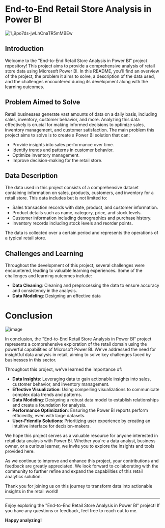 # End-to-End Retail Store Analysis in Power BI

![1_9po7ds-jwLhCnaTR5mMBEw](https://github-production-user-asset-6210df.s3.amazonaws.com/133538251/269371150-76e928da-6327-4011-9cab-ef135b2b74d8.gif?X-Amz-Algorithm=AWS4-HMAC-SHA256&X-Amz-Credential=AKIAVCODYLSA53PQK4ZA%2F20250206%2Fus-east-1%2Fs3%2Faws4_request&X-Amz-Date=20250206T183115Z&X-Amz-Expires=300&X-Amz-Signature=7bb13fc7c6780b53b8f261e14b063b906cfcfdf57418d87bfaf4d915e990998c&X-Amz-SignedHeaders=host)

## Introduction

Welcome to the "End-to-End Retail Store Analysis in Power BI" project repository! This project aims to provide a comprehensive analysis of retail store data using Microsoft Power BI. In this README, you'll find an overview of the project, the problem it aims to solve, a description of the data used, and the challenges encountered during its development along with the learning outcomes.

## Problem Aimed to Solve

Retail businesses generate vast amounts of data on a daily basis, including sales, inventory, customer behavior, and more. Analyzing this data effectively is crucial for making informed decisions to optimize sales, inventory management, and customer satisfaction. The main problem this project aims to solve is to create a Power BI solution that can:

- Provide insights into sales performance over time.
- Identify trends and patterns in customer behavior.
- Optimize inventory management.
- Improve decision-making for the retail store.

## Data Description

The data used in this project consists of a comprehensive dataset containing information on sales, products, customers, and inventory for a retail store. This data includes but is not limited to:

- Sales transaction records with date, product, and customer information.
- Product details such as name, category, price, and stock levels.
- Customer information including demographics and purchase history.
- Inventory records including stock levels and reorder points.

The data is collected over a certain period and represents the operations of a typical retail store.

## Challenges and Learning

Throughout the development of this project, several challenges were encountered, leading to valuable learning experiences. Some of the challenges and learning outcomes include:

- **Data Cleaning**: Cleaning and preprocessing the data to ensure accuracy and consistency in the analysis.
- **Data Modeling**: Designing an effective data

# Conclusion

![image](https://shorturl.at/6kN4B)

In conclusion, the "End-to-End Retail Store Analysis in Power BI" project represents a comprehensive exploration of the retail domain using the powerful capabilities of Microsoft Power BI. We've addressed the need for insightful data analysis in retail, aiming to solve key challenges faced by businesses in this sector.

Throughout this project, we've learned the importance of:

- **Data Insights**: Leveraging data to gain actionable insights into sales, customer behavior, and inventory management.
- **Effective Visualization**: Using compelling visualizations to communicate complex data trends and patterns.
- **Data Modeling**: Designing a robust data model to establish relationships and create a foundation for analysis.
- **Performance Optimization**: Ensuring the Power BI reports perform efficiently, even with large datasets.
- **User-Friendly Solutions**: Prioritizing user experience by creating an intuitive interface for decision-makers.

We hope this project serves as a valuable resource for anyone interested in retail data analysis with Power BI. Whether you're a data analyst, business owner, or a curious learner, we invite you to explore the insights and tools provided here.

As we continue to improve and enhance this project, your contributions and feedback are greatly appreciated. We look forward to collaborating with the community to further refine and expand the capabilities of this retail analytics solution.

Thank you for joining us on this journey to transform data into actionable insights in the retail world!

---

Enjoy exploring the "End-to-End Retail Store Analysis in Power BI" project! If you have any questions or feedback, feel free to reach out to me.

**Happy analyzing!**
